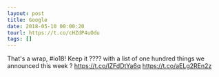 ```yaml
---
layout: post
title: Google
date: 2018-05-10 00:00:20
tourl: https://t.co/cHZdP4uOdu
tags: []
---
```

That's a wrap, #io18!  Keep it ???? with a list of one hundred things we announced this week ? https://t.co/lZFdDtYa6q https://t.co/aELg2REn2z